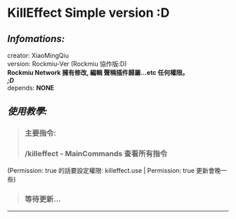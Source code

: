 # KillEffect Simple version :D

## ***Infomations:***  
   creator: XiaoMingQiu    
   version: Rockmiu-Ver (Rockmiu 協作版:D)    
   **Rockmiu Network 擁有修改, 編輯 聲稱插件歸屬...etc 任何權限。**    
   ***;D***   
  depends: **NONE**    

## ***使用教學:***  
> ### **主要指令:**  
> ### /killeffect - MainCommands 查看所有指令 
(Permission: true 的話要設定權限: killeffect.use | Permission: true 更新會晚一些)  
> ### 等待更新... 
---

